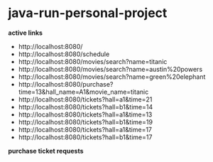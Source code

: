 # java-run-personal-project

**active links**
- http://localhost:8080/
- http://localhost:8080/schedule
- http://localhost:8080/movies/search?name=titanic
- http://localhost:8080/movies/search?name=austin%20powers
- http://localhost:8080/movies/search?name=green%20elephant
- http://localhost:8080/purchase?time=13&hall_name=A1&movie_name=titanic
- http://localhost:8080/tickets?hall=a1&time=21
- http://localhost:8080/tickets?hall=b1&time=14
- http://localhost:8080/tickets?hall=a1&time=13
- http://localhost:8080/tickets?hall=b1&time=19
- http://localhost:8080/tickets?hall=a1&time=17
- http://localhost:8080/tickets?hall=b1&time=17

**purchase ticket requests**
